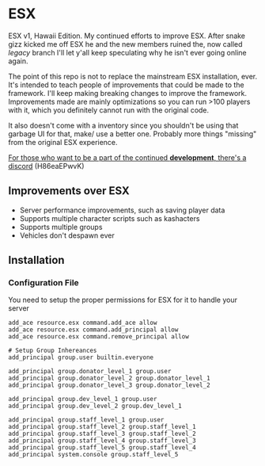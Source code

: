 # ESX

ESX v1, Hawaii Edition. My continued efforts to improve ESX. After snake gizz kicked me off ESX he and the new members ruined the, now called _legacy_ branch I'll let y'all keep speculating why he isn't ever going online again.

The point of this repo is not to replace the mainstream ESX installation, ever. It's intended to teach people of improvements that could be made to the framework. I'll keep making breaking changes to improve the framework. Improvements made are mainly optimizations so you can run >100 players with it, which you definitely cannot run with the original code.

It also doesn't come with a inventory since you shouldn't be using that garbage UI for that, make/ use a better one. Probably more things "missing" from the original ESX experience.

[For those who want to be a part of the continued **development**, there's a discord](https://discord.gg/H86eaEPwvK) (H86eaEPwvK)

## Improvements over ESX

- Server performance improvements, such as saving player data
- Supports multiple character scripts such as kashacters
- Supports multiple groups
- Vehicles don't despawn ever

## Installation

### Configuration File

You need to setup the proper permissions for ESX for it to handle your server

```
add_ace resource.esx command.add_ace allow
add_ace resource.esx command.add_principal allow
add_ace resource.esx command.remove_principal allow

# Setup Group Inhereances
add_principal group.user builtin.everyone

add_principal group.donator_level_1 group.user
add_principal group.donator_level_2 group.donator_level_1
add_principal group.donator_level_3 group.donator_level_2

add_principal group.dev_level_1 group.user
add_principal group.dev_level_2 group.dev_level_1

add_principal group.staff_level_1 group.user
add_principal group.staff_level_2 group.staff_level_1
add_principal group.staff_level_3 group.staff_level_2
add_principal group.staff_level_4 group.staff_level_3
add_principal group.staff_level_5 group.staff_level_4
add_principal system.console group.staff_level_5
```
